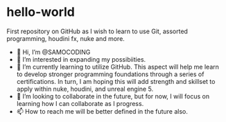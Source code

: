 # hello-world
First repository on GitHub as I wish to learn to use Git, assorted programming, houdini fx, nuke and more.

- 👋 Hi, I’m @SAMOCODING
- 👀 I’m interested in expanding my possibiities.
- 🌱 I’m currently learning to utilize GitHub. This aspect will help me learn to develop stronger programming foundations through a series of certifications. In turn, I am hoping this will add strength and skillset to apply within nuke, houdini, and unreal engine 5.
- 💞️ I’m looking to collaborate in the future, but for now, I will focus on learning how I can collaborate as I progress. 
- 📫 How to reach me will be better defined in the future also.

<!---
SAMOCODING/SAMOCODING is a ✨ special ✨ repository because its `README.md` (this file) appears on your GitHub profile.
You can click the Preview link to take a look at your changes.
--->

